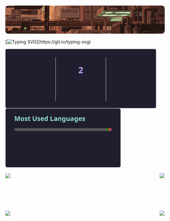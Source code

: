 <!-- <p align="center"> -->
<!--     <a href="https://github.com/aandriamgit"> -->
<!--         <img src="assets/lollol.gif" alt="Banner" width=850 height=150  style="border-radius: 15px;"> -->
<!--     </a> -->
<!-- <p/> -->
<!---->
<p align="center">
    <a href="https://github.com/aandriamgit">
        <svg width="850" height="150" viewBox="0 0 850 150" xmlns="http://www.w3.org/2000/svg">
            <foreignObject width="100%" height="100%" clip-path="inset(0 round 15px)">
                <img src="assets/lollol.gif" width="850" height="150"/>
            </foreignObject>
        </svg>
    </a>
</p>

[![Typing SVG](https://readme-typing-svg.demolab.com?font=Fira+Code&pause=1000&width=435&lines=Simplicity+isn%E2%80%99t+laziness.;Over-optimization+kills.;Bugs+are+features+in+denial.;Raycasting%3A+mapping+illusions.;If+the+compiler%E2%80%99s+happy%2C+I%E2%80%99m+wary.;Clarity+is+beauty.;Understand+it%2C+or+expect+pain.;Apathy+for+gods%2C+not+for+codes.;Solve+first.+Code+later.;Time+isn%E2%80%99t+the+issue%2C+focus+is.;Good+code+tells+a+story.;Great+devs+think+in+consequences.;Git+commits+are+confessions.;A+semicolon+can+be+fatal.)](https://git.io/typing-svg)
<div>
  <a href="https://github.com/aandriamgit">
  <img height=188 align="center" src="assets/streak-stats.svg" />
<a/>
  <a href="https://github.com/aandriamgit">
    <img height=188 align="center" src="assets/top-langs.svg" />

</div>
<br/>
<div>
<a href="https://github.com/aandriamgit/cpp_module_00">
  <img height=115 align="left" src="https://github-readme-stats.vercel.app/api/pin/?username=aandriamgit&theme=catppuccin_mocha&repo=cpp_module_00" />
</a>
<a href="https://github.com/aandriamgit/minishell">
  <img height=115 align="right" src="https://github-readme-stats.vercel.app/api/pin/?username=aandriamgit&theme=catppuccin_mocha&repo=minishell" />
</a>  
</div>
<br/>
<br/>
<br/>
<br/>
<br/>
<br/>
<br/>
 <a href="https://github.com/aandriamgit/NetPractice">
  <img height=115 align="left" src="https://github-readme-stats.vercel.app/api/pin/?username=aandriamgit&theme=catppuccin_mocha&repo=NetPractice" />
</a>
<a href="https://github.com/aandriamgit/my_cub3d">
  <img height=115 align="right" src="https://github-readme-stats.vercel.app/api/pin/?username=aandriamgit&theme=catppuccin_mocha&repo=my_cub3d" />
</a>
 
</div>
